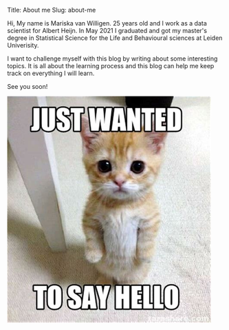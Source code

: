 Title: About me
Slug: about-me

Hi, My name is Mariska van Willigen. 25 years old and I work as a data scientist for Albert Heijn.
In May 2021 I graduated and got my master's degree in Statistical Science for the Life and Behavioural sciences at Leiden Univerisity.

I want to challenge myself with this blog by writing about some interesting topics. It is all about the learning process and this blog can help me keep track on everything I will learn. 

See you soon!

![](/images/hithere.png)

